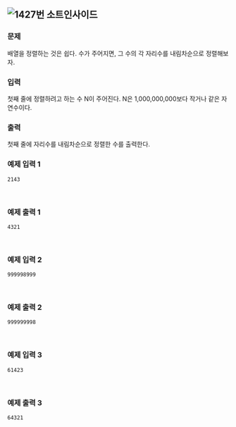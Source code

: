 ## ![1427번 소트인사이드](https://www.acmicpc.net/problem/1427) <br>


### 문제 <br>
배열을 정렬하는 것은 쉽다. 수가 주어지면, 그 수의 각 자리수를 내림차순으로 정렬해보자.

### 입력 <br>
첫째 줄에 정렬하려고 하는 수 N이 주어진다. N은 1,000,000,000보다 작거나 같은 자연수이다.

### 출력 <br>
첫째 줄에 자리수를 내림차순으로 정렬한 수를 출력한다.
<br>

### 예제 입력 1
```
2143
```
<br>

### 예제 출력 1
``` 
4321
```
<br>

### 예제 입력 2
```
999998999
```
<br>

### 예제 출력 2
```
999999998
```
<br>

### 예제 입력 3
```
61423
```
<br>

### 예제 출력 3
```
64321
```
